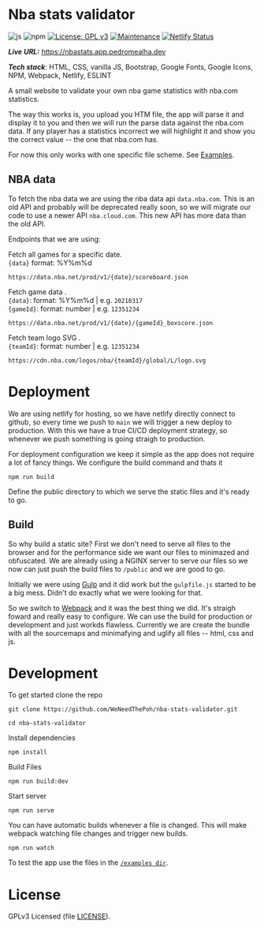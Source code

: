 # Nba stats validator
![js](https://img.shields.io/badge/JavaScript-ECMAScript%202020-blue)
![npm](https://img.shields.io/badge/npm-7.24.1-blue)
[![License: GPL v3](https://img.shields.io/badge/License-GPLv3-blue.svg)](https://www.gnu.org/licenses/gpl-3.0)
[![Maintenance](https://img.shields.io/badge/Maintained%3F-yes-green.svg)](https://github.com/WeNeedThePoh/nba-stats-validator/graphs/commit-activity)
[![Netlify Status](https://api.netlify.com/api/v1/badges/affa3c9f-aff1-4f60-bbd3-0ace725bf778/deploy-status)](https://app.netlify.com/sites/nba-stats-validator/deploys)

***Live URL:*** https://nbastats.app.pedromealha.dev

***Tech stack***: HTML, CSS, vanilla JS, Bootstrap, Google Fonts, Google Icons, NPM, Webpack, Netlify, ESLINT

A small website to validate your own nba game statistics with nba.com statistics.

The way this works is, you upload you HTM file, the app will parse it and display it to you and then we will run the parse data against the nba.com data. If any player has a statistics incorrect we will highlight it and show you the correct value -- the one that nba.com has.

For now this only works with one specific file scheme. See [Examples](examples/).

## NBA data

To fetch the nba data we are using the nba data api `data.nba.com`. This is an old API and probably will be deprecated really soon, so we will migrate our code to use a newer API `nba.cloud.com`. This new API has more data than the old API.

Endpoints that we are using:

Fetch all games for a specific date.  
`{data}` format: %Y%m%d
```
https://data.nba.net/prod/v1/{date}/scoreboard.json
```

Fetch game data .  
`{data}`: format: %Y%m%d | e.g. `20210317`  
`{gameId}`: format: number | e.g. `12351234`
```
https://data.nba.net/prod/v1/{date}/{gameId}_boxscore.json
```

Fetch team logo SVG .  
`{teamId}`: format: number | e.g. `12351234`
```
https://cdn.nba.com/logos/nba/{teamId}/global/L/logo.svg
```

# Deployment

We are using netlify for hosting, so we have netlify directly connect to github, so every time we push to `main` we will trigger a new deploy to production. With this we have a true CI/CD deployment strategy, so whenever we push something is going straigh to production.

For deployment configuration we keep it simple as the app does not require a lot of fancy things. We configure the build command and thats it
```
npm run build
```

Define the public directory to which we serve the static files and it's ready to go.

## Build

So why build a static site? First we don't need to serve all files to the browser and for the performance side we want our files to minimazed and obfuscated. We are already using a NGINX server to serve our files so we now can just push the build files to `/public` and we are good to go.

Initially we were using [Gulp](gulpjs.com) and it did work but the `gulpfile.js` started to be a big mess. Didn't do exactly what we were looking for that.

So we switch to [Webpack](https://webpack.js.org/) and it was the best thing we did. It's straigh foward and really easy to configure. We can use the build for production or development and just workds flawless.
Currently we are create the bundle with all the sourcemaps and minimafying and uglify all files -- html, css and js.

# Development

To get started clone the repo
```
git clone https://github.com/WeNeedThePoh/nba-stats-validator.git

cd nba-stats-validator
```

Install dependencies
```
npm install
```

Build Files
```
npm run build:dev
```

Start server
```
npm run serve
```

You can have automatic builds whenever a file is changed. This will make webpack watching file changes and trigger new builds.
```
npm run watch
```

To test the app use the files in the [`/examples dir`]('examples/').

# License

GPLv3 Licensed (file [LICENSE](LICENSE)).
